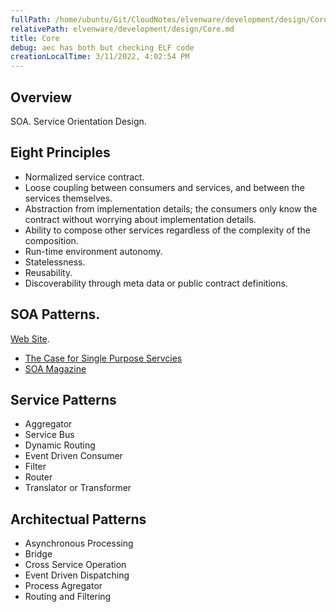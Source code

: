 ```yaml
---
fullPath: /home/ubuntu/Git/CloudNotes/elvenware/development/design/Core.md
relativePath: elvenware/development/design/Core.md
title: Core
debug: aec has both but checking ELF code
creationLocalTime: 3/11/2022, 4:02:54 PM
---
```


<!-- toc -->
<!-- tocstop -->

## Overview

SOA. Service Orientation Design.


## Eight Principles

*   Normalized service contract.
*   Loose coupling between consumers and services, and between the services themselves.
*   Abstraction from implementation details; the consumers only know the contract
    without worrying about implementation details.
*   Ability to compose other services regardless of the complexity of the composition.
*   Run-time environment autonomy.
*   Statelessness.
*   Reusability.
*   Discoverability through meta data or public contract definitions.

## SOA Patterns.

[Web Site](http://www.soapatterns.org/).

*   [The Case for Single Purpose Servcies](http://www.soamag.com/I24/1208-1.php)
*   [SOA Magazine](http://www.soamag.com/default.php)

## Service Patterns

*   Aggregator
*   Service Bus
*   Dynamic Routing
*   Event Driven Consumer
*   Filter
*   Router
*   Translator or Transformer

## Architectual Patterns

*   Asynchronous Processing
*   Bridge
*   Cross Service Operation
*   Event Driven Dispatching
*   Process Agregator
*   Routing and Filtering
